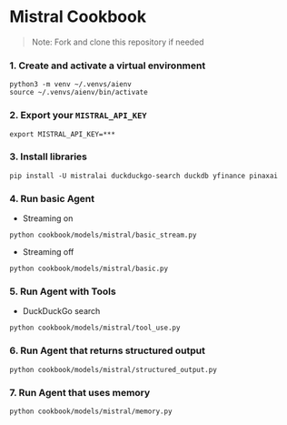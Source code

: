# Mistral Cookbook

> Note: Fork and clone this repository if needed

### 1. Create and activate a virtual environment

```shell
python3 -m venv ~/.venvs/aienv
source ~/.venvs/aienv/bin/activate
```

### 2. Export your `MISTRAL_API_KEY`

```shell
export MISTRAL_API_KEY=***
```

### 3. Install libraries

```shell
pip install -U mistralai duckduckgo-search duckdb yfinance pinaxai
```

### 4. Run basic Agent

- Streaming on

```shell
python cookbook/models/mistral/basic_stream.py
```

- Streaming off

```shell
python cookbook/models/mistral/basic.py
```

### 5. Run Agent with Tools


- DuckDuckGo search

```shell
python cookbook/models/mistral/tool_use.py
```

### 6. Run Agent that returns structured output

```shell
python cookbook/models/mistral/structured_output.py
```

### 7. Run Agent that uses memory

```shell
python cookbook/models/mistral/memory.py
```
